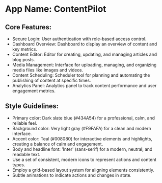 # **App Name**: ContentPilot

## Core Features:

- Secure Login: User authentication with role-based access control.
- Dashboard Overview: Dashboard to display an overview of content and key metrics.
- Content Editor: Editor for creating, updating, and managing articles and blog posts.
- Media Management: Interface for uploading, managing, and organizing media files like images and videos.
- Content Scheduling: Scheduler tool for planning and automating the publishing of content at specific times.
- Analytics Panel: Analytics panel to track content performance and user engagement metrics.

## Style Guidelines:

- Primary color: Dark slate blue (#434A54) for a professional, calm, and reliable feel.
- Background color: Very light gray (#F9FAFA) for a clean and modern interface.
- Accent color: Teal (#008080) for interactive elements and highlights, creating a balance of calm and engagement.
- Body and headline font: 'Inter' (sans-serif) for a modern, neutral, and readable text.
- Use a set of consistent, modern icons to represent actions and content types.
- Employ a grid-based layout system for aligning elements consistently.
- Subtle animations to indicate actions and changes in state.